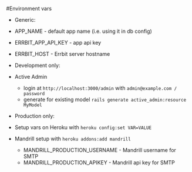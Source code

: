 #Environment vars

* Generic:

 * APP_NAME - default app name (i.e. using it in db config)
 * ERRBIT_APP_API_KEY - app api key
 * ERRBIT_HOST - Errbit server hostname

* Development only:
 * Active Admin
   * login at `http://localhost:3000/admin` with `admin@example.com / password`
   * generate for existing model `rails generate active_admin:resource MyModel`

* Production only:
 * Setup vars on Heroku with `heroku config:set VAR=VALUE`
 * Mandrill setup with `heroku addons:add mandrill`
   * MANDRILL_PRODUCTION_USERNAME - Mandrill username for SMTP
   * MANDRILL_PRODUCTION_APIKEY - Mandrill api key for SMTP